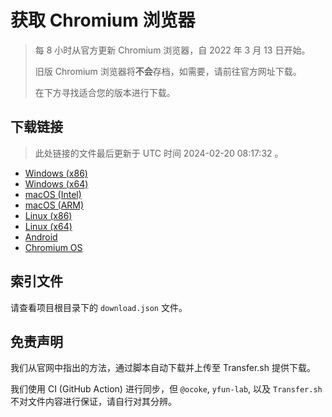# 获取 Chromium 浏览器

> 每 8 小时从官方更新 Chromium 浏览器，自 2022 年 3 月 13 日开始。
> 
> 旧版 Chromium 浏览器将**不会**存档，如需要，请前往官方网址下载。
>
> 在下方寻找适合您的版本进行下载。

## 下载链接

> 此处链接的文件最后更新于 UTC 时间 2024-02-20 08:17:32
。

- [Windows (x86)](https://transfer.sh/UW7CsRJMc0/Win.zip)
- [Windows (x64)](https://transfer.sh/Ut6yFy0b9I/Win_x64.zip)
- [macOS (Intel)](https://transfer.sh/7anqF804a7/Mac.zip)
- [macOS (ARM)](https://transfer.sh/JTEY0OgQCO/Mac_Arm.zip)
- [Linux (x86)](https://transfer.sh/h0g52FKVPn/Linux.zip)
- [Linux (x64)](https://transfer.sh/0XfHmbCL5S/Linux_x64.zip)
- [Android](https://transfer.sh/Daq3ER5XAc/Android.zip)
- [Chromium OS](https://transfer.sh/4ezUSOdeAH/Linux_ChromiumOS_Full.zip)

## 索引文件

请查看项目根目录下的 `download.json` 文件。

## 免责声明

我们从官网中指出的方法，通过脚本自动下载并上传至 Transfer.sh 提供下载。

我们使用 CI (GitHub Action) 进行同步，但 `@ocoke`, `yfun-lab`, 以及 `Transfer.sh` 不对文件内容进行保证，请自行对其分辨。
